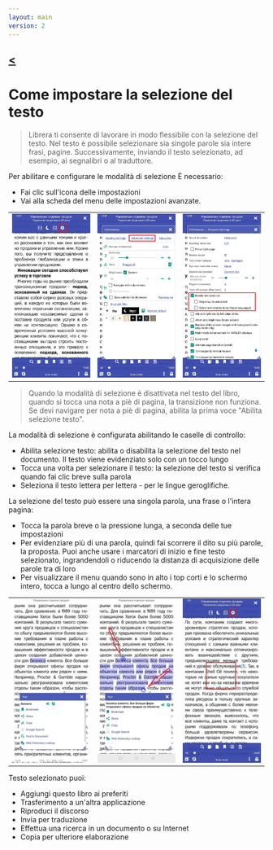 ```yaml
---
layout: main
version: 2
---
```

[<](/wiki/faq)
---

# Come impostare la selezione del testo

> Librera ti consente di lavorare in modo flessibile con la selezione del testo. Nel testo è possibile selezionare sia singole parole sia intere frasi, pagine.
Successivamente, inviando il testo selezionato, ad esempio, ai segnalibri o al traduttore.

Per abilitare e configurare le modalità di selezione È necessario:
* Fai clic sull'icona delle impostazioni
* Vai alla scheda del menu delle impostazioni avanzate.



||||
|-|-|-|
|![](1.jpg)|![](2.jpg)|![](3.jpg)|

> Quando la modalità di selezione è disattivata nel testo del libro, quando si tocca una nota a piè di pagina, la transizione non funziona. Se devi navigare per nota a piè di pagina, abilita la prima voce &quot;Abilita selezione testo&quot;.


La modalità di selezione è configurata abilitando le caselle di controllo:
* Abilita selezione testo: abilita o disabilita la selezione del testo nel documento. Il testo viene evidenziato solo con un tocco lungo
* Tocca una volta per selezionare il testo: la selezione del testo si verifica quando fai clic breve sulla parola
* Seleziona il testo lettera per lettera - per le lingue geroglifiche.

La selezione del testo può essere una singola parola, una frase o l'intera pagina:
* Tocca la parola breve o la pressione lunga, a seconda delle tue impostazioni
* Per evidenziare più di una parola, quindi fai scorrere il dito su più parole, la proposta. Puoi anche usare i marcatori di inizio e fine
testo selezionato, ingrandendoli o riducendo la distanza di acquisizione delle parole tra di loro
* Per visualizzare il menu quando sono in alto i top corti e lo schermo intero, tocca a lungo al centro dello schermo.

||||
|-|-|-|
|![](4.jpg)|![](5.jpg)|![](6.jpg)|


Testo selezionato puoi:
* Aggiungi questo libro ai preferiti
* Trasferimento a un'altra applicazione
* Riproduci il discorso
* Invia per traduzione
* Effettua una ricerca in un documento o su Internet
* Copia per ulteriore elaborazione

